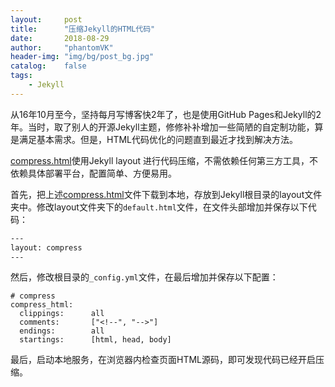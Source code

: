 ```yaml
---
layout:     post
title:      "压缩Jekyll的HTML代码"
date:       2018-08-29
author:     "phantomVK"
header-img: "img/bg/post_bg.jpg"
catalog:    false
tags:
    - Jekyll
---
```


从16年10月至今，坚持每月写博客快2年了，也是使用GitHub Pages和Jekyll的2年。当时，取了别人的开源Jekyll主题，修修补补增加一些简陋的自定制功能，算是满足基本需求。但是，HTML代码优化的问题直到最近才找到解决方法。

[compress.html](https://github.com/penibelst/jekyll-compress-html/blob/master/site/_layouts/compress.html)使用Jekyll layout 进行代码压缩，不需依赖任何第三方工具，不依赖具体部署平台，配置简单、方便易用。

首先，把上述[compress.html](https://github.com/penibelst/jekyll-compress-html/blob/master/site/_layouts/compress.html)文件下载到本地，存放到Jekyll根目录的layout文件夹中。修改layout文件夹下的`default.html`文件，在文件头部增加并保存以下代码：

```html
---
layout: compress
---
```

然后，修改根目录的`_config.yml`文件，在最后增加并保存以下配置：

```
# compress
compress_html:
  clippings:      all
  comments:       ["<!--", "-->"]
  endings:        all
  startings:      [html, head, body]
```

最后，启动本地服务，在浏览器内检查页面HTML源码，即可发现代码已经开启压缩。
